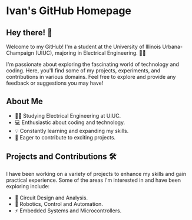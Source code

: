 # Ivan's GitHub Homepage

## Hey there! :wave:

Welcome to my GitHub! I'm a student at the University of Illinois Urbana-Champaign (UIUC), majoring in Electrical Engineering. :man_student:

I'm passionate about exploring the fascinating world of technology and coding. Here, you'll find some of my projects, experiments, and contributions in various domains. Feel free to explore and provide any feedback or suggestions you may have!

## About Me

- :man_student: Studying Electrical Engineering at UIUC.
- :computer: Enthusiastic about coding and technology.
- :bulb: Constantly learning and expanding my skills.
- :rocket: Eager to contribute to exciting projects.

## Projects and Contributions :hammer_and_wrench:

I have been working on a variety of projects to enhance my skills and gain practical experience. Some of the areas I'm interested in and have been exploring include:

- :electric_plug: Circuit Design and Analysis.
- :robot: Robotics, Control and Automation.
- :zap: Embedded Systems and Microcontrollers.

